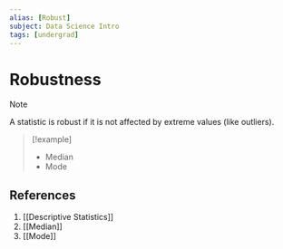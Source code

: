 ```yaml
---
alias: [Robust]
subject: Data Science Intro
tags: [undergrad]
---
```

# Robustness


> [!note]
> A statistic is robust if it is not affected by extreme values (like outliers).

> [!example]
> - Median
> - Mode

## References
1. [[Descriptive Statistics]]
2. [[Median]]
3. [[Mode]]